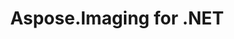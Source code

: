 ---
title: Aspose.Imaging for .NET
type: docs
weight: 10
url: /net/
keywords: "Aspose.Imaging for .NET, Aspose Imaging, Aspose API Reference."
description: Aspose.Imaging for .NET provides a number of flexible routines for creating and manipulating images within .NET applications.
is_root: true
---